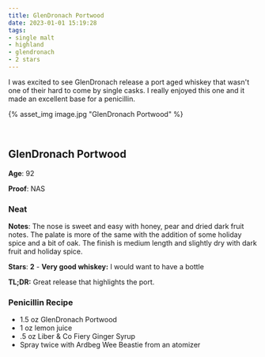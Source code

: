 ```yaml
---
title: GlenDronach Portwood
date: 2023-01-01 15:19:28
tags:
- single malt
- highland
- glendronach
- 2 stars
---
```


I was excited to see GlenDronach release a port aged whiskey that wasn't one of their hard to come by single casks. I really enjoyed this one and it made an excellent base for a penicillin.

{% asset_img image.jpg "GlenDronach Portwood" %}

&nbsp;

## GlenDronach Portwood

**Age**: 92

**Proof**: NAS

### Neat

**Notes**: The nose is sweet and easy with honey, pear and dried dark fruit notes. The palate is more of the same with the addition of some holiday spice and a bit of oak. The finish is medium length and slightly dry with dark fruit and holiday spice.

**Stars**: **2** - **Very good whiskey:** I would want to have a bottle


**TL;DR:** Great release that highlights the port.


### Penicillin Recipe

* 1.5 oz GlenDronach Portwood
* 1 oz lemon juice
* .5 oz Liber & Co Fiery Ginger Syrup
* Spray twice with Ardbeg Wee Beastie from an atomizer